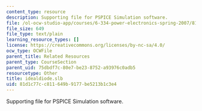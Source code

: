 ```yaml
---
content_type: resource
description: Supporting file for PSPICE Simulation software.
file: /ol-ocw-studio-app/courses/6-334-power-electronics-spring-2007/81d1c77cc811649b9177be5213b1c3e4_idealdiode.slb
file_size: 649
file_type: text/plain
learning_resource_types: []
license: https://creativecommons.org/licenses/by-nc-sa/4.0/
ocw_type: OCWFile
parent_title: Related Resources
parent_type: CourseSection
parent_uid: 75dbdf7c-80e7-be23-8752-a93976c0adb5
resourcetype: Other
title: idealdiode.slb
uid: 81d1c77c-c811-649b-9177-be5213b1c3e4
---
```

Supporting file for PSPICE Simulation software.
